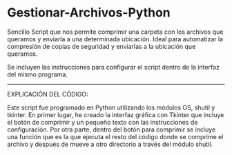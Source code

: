 # Gestionar-Archivos-Python
Sencillo Script que nos permite comprimir una carpeta con los archivos que queramos y enviarla a una determinada ubicación. Ideal para automatizar la compresión de copias de seguridad y enviarlas a la ubicación que queramos.

Se incluyen las instrucciones para configurar el script dentro de la interfaz del mismo programa.

--------------------------------------------------------------------------------------------------------------

EXPLICACIÓN DEL CÓDIGO:

Este script fue programado en Python utilizando los módulos OS, shutil y tkinter. En primer lugar, he creado la interfaz gráfica con Tkinter que incluye el botón de comprimir y un pequeño texto con las instrucciones de configuración. Por otra parte, dentro del botón para comprimir se incluye una función que es la que ejecuta el resto del código donde se comprime el archivo y después de mueve a otro directorio a través del módulo shutil. 

